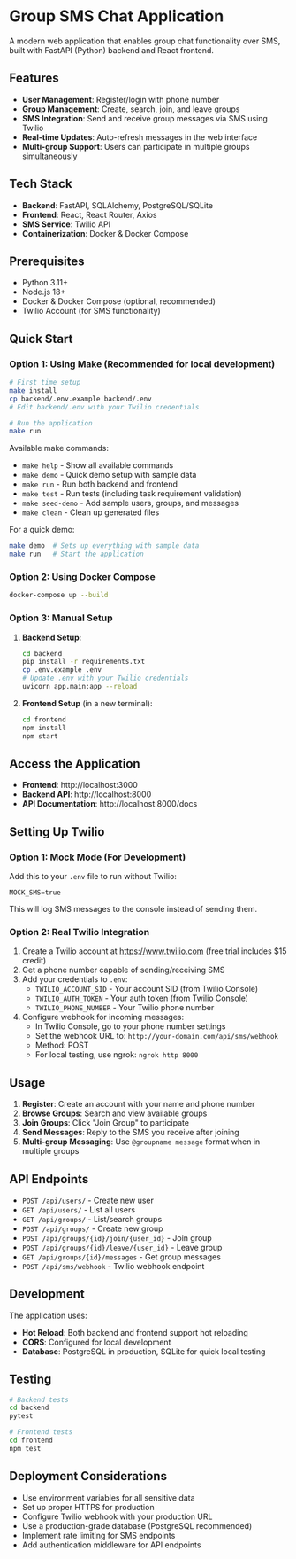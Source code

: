 # Group SMS Chat Application

A modern web application that enables group chat functionality over SMS, built with FastAPI (Python) backend and React frontend.

## Features

- **User Management**: Register/login with phone number
- **Group Management**: Create, search, join, and leave groups
- **SMS Integration**: Send and receive group messages via SMS using Twilio
- **Real-time Updates**: Auto-refresh messages in the web interface
- **Multi-group Support**: Users can participate in multiple groups simultaneously

## Tech Stack

- **Backend**: FastAPI, SQLAlchemy, PostgreSQL/SQLite
- **Frontend**: React, React Router, Axios
- **SMS Service**: Twilio API
- **Containerization**: Docker & Docker Compose

## Prerequisites

- Python 3.11+
- Node.js 18+
- Docker & Docker Compose (optional, recommended)
- Twilio Account (for SMS functionality)

## Quick Start

### Option 1: Using Make (Recommended for local development)

```bash
# First time setup
make install
cp backend/.env.example backend/.env
# Edit backend/.env with your Twilio credentials

# Run the application
make run
```

Available make commands:
- `make help` - Show all available commands
- `make demo` - Quick demo setup with sample data
- `make run` - Run both backend and frontend
- `make test` - Run tests (including task requirement validation)
- `make seed-demo` - Add sample users, groups, and messages
- `make clean` - Clean up generated files

For a quick demo:
```bash
make demo  # Sets up everything with sample data
make run   # Start the application
```

### Option 2: Using Docker Compose

```bash
docker-compose up --build
```

### Option 3: Manual Setup

1. **Backend Setup**:
   ```bash
   cd backend
   pip install -r requirements.txt
   cp .env.example .env
   # Update .env with your Twilio credentials
   uvicorn app.main:app --reload
   ```

2. **Frontend Setup** (in a new terminal):
   ```bash
   cd frontend
   npm install
   npm start
   ```

## Access the Application

- **Frontend**: http://localhost:3000
- **Backend API**: http://localhost:8000
- **API Documentation**: http://localhost:8000/docs

## Setting Up Twilio

### Option 1: Mock Mode (For Development)
Add this to your `.env` file to run without Twilio:
```
MOCK_SMS=true
```
This will log SMS messages to the console instead of sending them.

### Option 2: Real Twilio Integration
1. Create a Twilio account at https://www.twilio.com (free trial includes $15 credit)
2. Get a phone number capable of sending/receiving SMS
3. Add your credentials to `.env`:
   - `TWILIO_ACCOUNT_SID` - Your account SID (from Twilio Console)
   - `TWILIO_AUTH_TOKEN` - Your auth token (from Twilio Console)
   - `TWILIO_PHONE_NUMBER` - Your Twilio phone number
4. Configure webhook for incoming messages:
   - In Twilio Console, go to your phone number settings
   - Set the webhook URL to: `http://your-domain.com/api/sms/webhook`
   - Method: POST
   - For local testing, use ngrok: `ngrok http 8000`

## Usage

1. **Register**: Create an account with your name and phone number
2. **Browse Groups**: Search and view available groups
3. **Join Groups**: Click "Join Group" to participate
4. **Send Messages**: Reply to the SMS you receive after joining
5. **Multi-group Messaging**: Use `@groupname message` format when in multiple groups

## API Endpoints

- `POST /api/users/` - Create new user
- `GET /api/users/` - List all users
- `GET /api/groups/` - List/search groups
- `POST /api/groups/` - Create new group
- `POST /api/groups/{id}/join/{user_id}` - Join group
- `POST /api/groups/{id}/leave/{user_id}` - Leave group
- `GET /api/groups/{id}/messages` - Get group messages
- `POST /api/sms/webhook` - Twilio webhook endpoint

## Development

The application uses:
- **Hot Reload**: Both backend and frontend support hot reloading
- **CORS**: Configured for local development
- **Database**: PostgreSQL in production, SQLite for quick local testing

## Testing

```bash
# Backend tests
cd backend
pytest

# Frontend tests
cd frontend
npm test
```

## Deployment Considerations

- Use environment variables for all sensitive data
- Set up proper HTTPS for production
- Configure Twilio webhook with your production URL
- Use a production-grade database (PostgreSQL recommended)
- Implement rate limiting for SMS endpoints
- Add authentication middleware for API endpoints